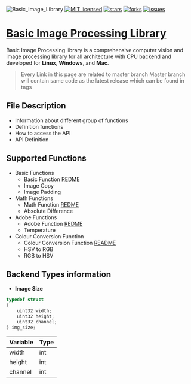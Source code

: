 ![Basic_Image_Library](https://github.com/muthu-kumaravel/basic_image_library/workflows/Basic_Image_Library/badge.svg)
[![MIT licensed](https://img.shields.io/github/license/muthu-kumaravel/basic_image_library)](https://opensource.org/licenses/MIT)
[![stars](https://img.shields.io/github/stars/muthu-kumaravel/basic_image_library)](https://github.com/muthu-kumaravel/basic_image_library/stargazers)
[![forks](https://img.shields.io/github/forks/muthu-kumaravel/basic_image_library)](https://github.com/muthu-kumaravel/basic_image_library/network/members)
[![issues](https://img.shields.io/github/issues/muthu-kumaravel/basic_image_library)](https://github.com/muthu-kumaravel/basic_image_library/issues)

# [Basic Image Processing Library](https://muthu-kumaravel.github.io/basic_image_library/)

Basic Image Processing library is a comprehensive computer vision and image processing library for all architecture with CPU backend and developed for __Linux__, __Windows__, and __Mac__.

>
> Every Link in this page are related to master branch
> Master branch will contain same code as the latest release which can be found in tags
>

## File Description 

* Information about different group of functions
* Definition functions
* How to access the API
* API Definition

## Supported Functions

- Basic Functions
  - Basic Function [REDME](./basic_function_api_header.html)
  - Image Copy
  - Image Padding
- Math Functions
  - Math Function [REDME](./math_function_api_header.html)
  - Absolute Difference
- Adobe Functions
  - Adobe Function [REDME](./adobe_function_api_header.html)
  - Temperature
- Colour Conversion Function
  - Colour Conversion Function [README](./colour_conversion_api_header.html)
  - HSV to RGB
  - RGB to HSV

## Backend Types information

* **Image Size**

``` c
typedef struct
{
    uint32 width;
    uint32 height;
    uint32 channel;
} img_size;
```


| Variable          | Type            |
|:------------------|:----------------|
| width             | int             |
| height            | int             |
| channel           | int             |

